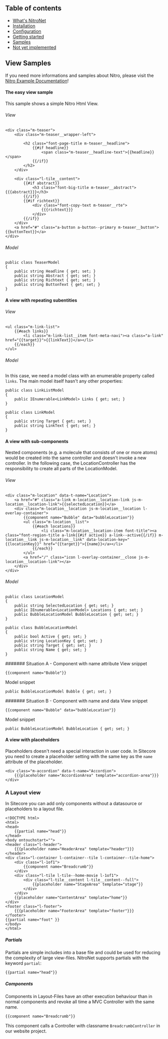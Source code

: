 ## Table of contents
- [What's NitroNet](https://github.com/namics/NitroNetSitecore)
- [Installation](https://github.com/namics/NitroNetSitecore/blob/master/docs/installation.md)
- [Configuration](https://github.com/namics/NitroNetSitecore/blob/master/docs/configuration.md)
- [Getting started](https://github.com/namics/NitroNetSitecore/blob/master/docs/getting-started.md)
- [Samples](https://github.com/namics/NitroNetSitecore/blob/master/docs/samples.md)
- [Not yet implemented](https://github.com/namics/NitroNetSitecore/blob/master/docs/not-implemented.md)

## View Samples
If you need more informations and samples about Nitro, please visit the [Nitro Example Documentation](https://github.com/namics/generator-nitro/blob/master/app/templates/project/docs/nitro.md)!

#### The easy view sample
This sample shows a simple Nitro Html View.

###### View
	<div class="m-teaser">
		<div class="m-teaser__wrapper-left">
	
			<h2 class="font-page-title m-teaser__headline">
				{{#if headline}}
					<span class="m-teaser__headline-text">{{headline}}</span>
				{{/if}}
			</h2>
		</div>
	
		<div class="l-tile__content">
			{{#if abstract}}
				<h3 class="font-big-title m-teaser__abstract">{{{abstract}}}</h3>
			{{/if}}
			{{#if richtext}}
				<div class="font-copy-text m-teaser__rte">
					{{{richtext}}}
				</div>
			{{/if}}
		</div>
		<a href="#" class="a-button a-button--primary m-teaser__button">{{buttonText}}</a>
	</div>

###### Model
	public class TeaserModel
    {
        public string Headline { get; set; }
        public string Abstract { get; set; }
        public string Richtext { get; set; }
        public string ButtonText { get; set; }
    }

#### A view with repeating subentities

###### View

	<ul class="m-link-list">
		{{#each links}}
			<li class="m-link-list__item font-meta-navi"><a class="a-link" href="{{target}}">{{linkText}}</a></li>
		{{/each}}
	</ul>

###### Model

In this case, we need a model class with an enumerable property called `links`. The main model itself hasn't any other properties:

	public class LinkListModel
	{
	    public IEnumerable<LinkModel> Links { get; set; }
	}
	
	public class LinkModel
	{
	    public string Target { get; set; }
		public string LinkText { get; set; }
	}

#### A view with sub-components
Nested components (e.g. a molecule that consists of one or more atoms) would be created into the same controller and doesn't invoke a new controller. In the following case, the LocationController has the responsibility to create all parts of the LocationModel.

###### View

	<div class="m-location" data-t-name="Location">
		<a href="#" class="a-link m-location__location-link js-m-location__location-link">{{selectedLocation}}</a>
		<div class="m-location__location js-m-location__location l-overlay-container">
			{{component name="Bubble" data="bubbleLocation"}}
			<ul class="m-location__list">
				{{#each locations}}
					<li class="m-location__location-item font-title"><a class="font-region-title a-link{{#if active}} a-link--active{{/if}} m-location__link js-m-location__link" data-location-key="{{locationKey}}" href="{{target}}">{{name}}</a></li>
				{{/each}}
			</ul>
			<a href="/" class="icon l-overlay-container__close js-m-location__location-link"></a>
		</div>
	</div>

###### Model

	public class LocationModel
	{
		public string SelectedLocation { get; set; }
	    public IEnumerable<LocationModel> Locations { get; set; }
		public BubbleLocationModel BubbleLocation { get; set; }
	}
	
	public class BubbleLocationModel
	{
	    public bool Active { get; set; }
		public string LocationKey { get; set; }
		public string Target { get; set; }
		public string Name { get; set; }
	}

####### Situation A - Component with name attribute
View snippet

	{{component name="Bubble"}}

Model snippet

	public BubbleLocationModel Bubble { get; set; }

####### Situation B - Component with name and data
View snippet

	{{component name="Bubble" data="bubbleLocation"}}

Model snippet

	public BubbleLocationModel BubbleLocation { get; set; }


#### A view with placeholders

Placeholders doesn't need a special interaction in user code. In Sitecore you need to create a placeholder setting with the same key as the `name` attribute of the placeholder.

	<div class="m-accordion" data-t-name="Accordion">
		{{{placeholder name="AccordionArea" template="accordion-area"}}}
	</div>

### A Layout view
In Sitecore you can add only components without a datasource or placeholders to a layout file.

	<!DOCTYPE html>
	<html>
	<head>
		{{partial name="head"}}
	</head>
	<body ontouchstart="">
	<header class="l-header">
		{{{placeholder name="HeaderArea" template="header"}}}
	</header>
	<div class="l-container l-container--tile l-container--tile-home">
		<div class="l-1of1">
			{{component name="Breadcrumb"}}
		</div>
		<div class="l-tile l-tile--home-movie l-1of1">
			<div class="l-tile__content l-tile__content--full">
				{{placeholder name="StageArea" template="stage"}}
			</div>
		</div>
		{{placeholder name="ContentArea" template="home"}}
	</div>
	<footer class="l-footer">
		{{{placeholder name="FooterArea" template="footer"}}}
	</footer>
	{{partial name="foot" }}
	</body>
	</html>

##### Partials
Partials are simple includes into a base file and could be used for reducing the complexity of large view-files.
NitroNet supports partials with the keyword `partial`:

	{{partial name="head"}}


##### Components
Components in Layout-Files have an other execution behaviour than in normal components and revoke all time a MVC Controller with the same name.

	{{component name="Breadcrumb"}}

This component calls a Controller with classname `BreadcrumbController` in our website project.